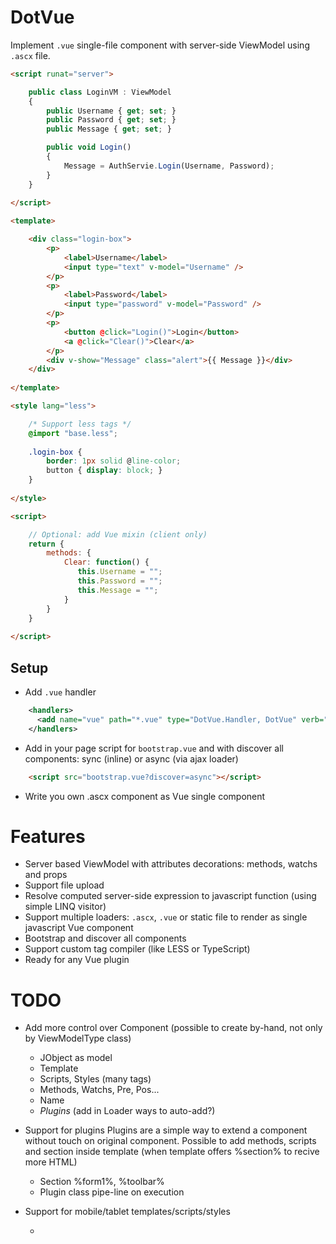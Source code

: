 # DotVue

Implement `.vue` single-file component with server-side ViewModel using `.ascx` file.


```HTML
<script runat="server">

    public class LoginVM : ViewModel
    {
        public Username { get; set; }
        public Password { get; set; }
        public Message { get; set; }

        public void Login()
        {
            Message = AuthServie.Login(Username, Password);
        }
    }
    
</script>

<template>

    <div class="login-box">
        <p>
            <label>Username</label>
            <input type="text" v-model="Username" />
        </p>
        <p>
            <label>Password</label>
            <input type="password" v-model="Password" />
        </p>
        <p>
            <button @click="Login()">Login</button>
            <a @click="Clear()">Clear</a>
        </p>
        <div v-show="Message" class="alert">{{ Message }}</div>
    </div>
    
</template>

<style lang="less">

    /* Support less tags */
    @import "base.less";
    
    .login-box {
        border: 1px solid @line-color;
        button { display: block; }
    }
    
</style>

<script>

    // Optional: add Vue mixin (client only)
    return {
        methods: {
            Clear: function() {
               this.Username = "";
               this.Password = "";
               this.Message = "";
            }
        }
    }
    
</script>
```

## Setup

- Add `.vue` handler
```XML
    <handlers>
      <add name="vue" path="*.vue" type="DotVue.Handler, DotVue" verb="*"/>
    </handlers>
```
- Add in your page script for `bootstrap.vue` and with discover all components: sync (inline) or async (via ajax loader)
```HTML
    <script src="bootstrap.vue?discover=async"></script>
```

- Write you own .ascx component as Vue single component

# Features

- Server based ViewModel with attributes decorations: methods, watchs and props
- Support file upload
- Resolve computed server-side expression to javascript function (using simple LINQ visitor)
- Support multiple loaders: `.ascx`, `.vue` or static file to render as single javascript Vue component
- Bootstrap and discover all components
- Support custom tag compiler (like LESS or TypeScript)
- Ready for any Vue plugin

# TODO

- Add more control over Component (possible to create by-hand, not only by ViewModelType class)
    - JObject as model
    - Template
    - Scripts, Styles (many tags)
    - Methods, Watchs, Pre, Pos...
    - Name
    - *Plugins* (add in Loader ways to auto-add?)
    
- Support for plugins
    Plugins are a simple way to extend a component without touch on original component. Possible to add methods, scripts and section inside template (when template offers %section% to recive more HTML)
    - Section %form1%, %toolbar%
    - Plugin class pipe-line on execution
    
- Support for mobile/tablet templates/scripts/styles
    - <template target="mobile"> (mobile, tablet, desktop)

- Support "import/require" in <script> 
    <script src="http://cdn.net/jquery.js" var="$" /> 
    
- Cache discover + loader
